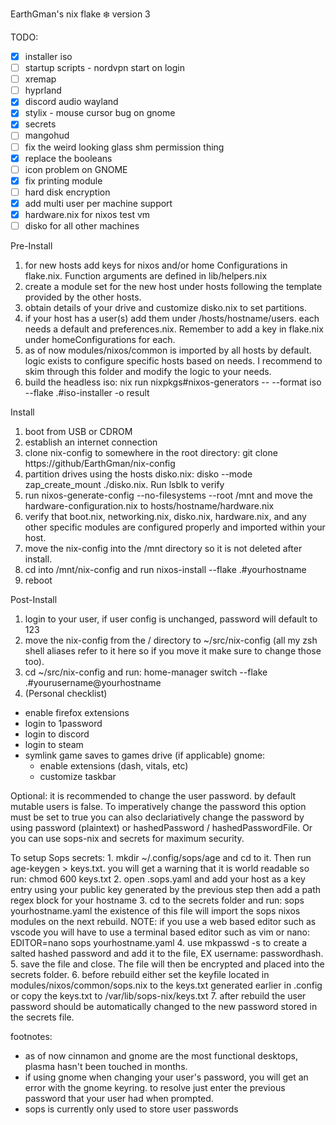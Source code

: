 EarthGman's nix flake ❄️ version 3


TODO:
- [x] installer iso
- [ ] startup scripts - nordvpn start on login
- [ ] xremap
- [ ] hyprland
- [x] discord audio wayland
- [x] stylix - mouse cursor bug on gnome
- [x] secrets
- [ ] mangohud
- [ ] fix the weird looking glass shm permission thing
- [x] replace the booleans
- [ ] icon problem on GNOME
- [x] fix printing module
- [ ] hard disk encryption
- [x] add multi user per machine support
- [x] hardware.nix for nixos test vm
- [ ] disko for all other machines

Pre-Install
  1. for new hosts add keys for nixos and/or home Configurations in flake.nix. Function arguments are defined in lib/helpers.nix
  2. create a module set for the new host under hosts following the template provided by the other hosts.
  3. obtain details of your drive and customize disko.nix to set partitions.
  4. if your host has a user(s) add them under /hosts/hostname/users. each needs a default and preferences.nix. Remember to add a key in flake.nix under homeConfigurations for each.
  5. as of now modules/nixos/common is imported by all hosts by default. logic exists to configure specific hosts based on needs. I recommend to skim through this folder and modify the logic to your needs.
  6. build the headless iso: nix run nixpkgs#nixos-generators -- --format iso --flake .#iso-installer -o result

Install
  1. boot from USB or CDROM
  2. establish an internet connection
  3. clone nix-config to somewhere in the root directory: git clone https://github/EarthGman/nix-config
  4. partition drives using the hosts disko.nix: disko --mode zap_create_mount ./disko.nix. Run lsblk to verify
  5. run nixos-generate-config --no-filesystems --root /mnt and move the hardware-configuration.nix to hosts/hostname/hardware.nix
  6. verify that boot.nix, networking.nix, disko.nix, hardware.nix, and any other specific modules are configured properly and imported within your host.
  7. move the nix-config into the /mnt directory so it is not deleted after install.
  8. cd into /mnt/nix-config and run nixos-install --flake .#yourhostname
  9. reboot
 
Post-Install
  1. login to your user, if user config is unchanged, password will default to 123
  2. move the nix-config from the / directory to ~/src/nix-config (all my zsh shell aliases refer to it here so if you move it make sure to change those too).
  3. cd ~/src/nix-config and run: home-manager switch --flake .#yourusername@yourhostname
  4. (Personal checklist)
  - enable firefox extensions
  - login to 1password
  - login to discord
  - login to steam
  - symlink game saves to games drive (if applicable)
  gnome: 
    - enable extensions (dash, vitals, etc)
    - customize taskbar
  
  Optional:
    it is recommended to change the user password. by default mutable users is false. To imperatively change the password this option must be set to true
    you can also declariatively change the password by using password (plaintext) or hashedPassword / hashedPasswordFile.
    Or you can use sops-nix and secrets for maximum security.

  To setup Sops secrets:
    1. mkdir ~/.config/sops/age and cd to it. Then run age-keygen > keys.txt. you will get a warning that it is world readable so run: chmod 600 keys.txt 
    2. open .sops.yaml and add your host as a key entry using your public key generated by the previous step then add a path regex block for your hostname
    3. cd to the secrets folder and run: sops yourhostname.yaml the existence of this file will import the sops nixos modules on the next rebuild. NOTE: if you use a web based editor such as vscode you will have to use a terminal based editor such as vim or nano: EDITOR=nano sops yourhostname.yaml
    4. use mkpasswd -s to create a salted hashed password and add it to the file, EX username: passwordhash.
    5. save the file and close. The file will then be encrypted and placed into the secrets folder.
    6. before rebuild either set the keyfile located in modules/nixos/common/sops.nix to the keys.txt generated earlier in .config or copy the keys.txt to /var/lib/sops-nix/keys.txt
    7. after rebuild the user password should be automatically changed to the new password stored in the secrets file.

footnotes:
  - as of now cinnamon and gnome are the most functional desktops, plasma hasn't been touched in months.
  - if using gnome when changing your user's password, you will get an error with the gnome keyring. to resolve just enter the previous password that your user had when prompted.
  - sops is currently only used to store user passwords